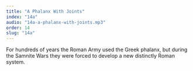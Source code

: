 ```yaml
---
title: "A Phalanx With Joints"
index: "14a"
audio: "14a-a-phalanx-with-joints.mp3"
order: 14
slug: "14a"
---
```


For hundreds of years the Roman Army used the Greek phalanx, but during the Samnite Wars they were forced to develop a new distinctly Roman system.


